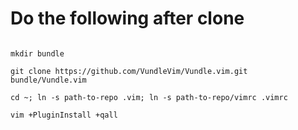 # Do the following after clone

<code>
mkdir bundle
</code>

<code>
git clone https://github.com/VundleVim/Vundle.vim.git bundle/Vundle.vim
</code>

<code>
cd ~; ln -s path-to-repo .vim; ln -s path-to-repo/vimrc .vimrc
</code>

<code>
vim +PluginInstall +qall
</code>
